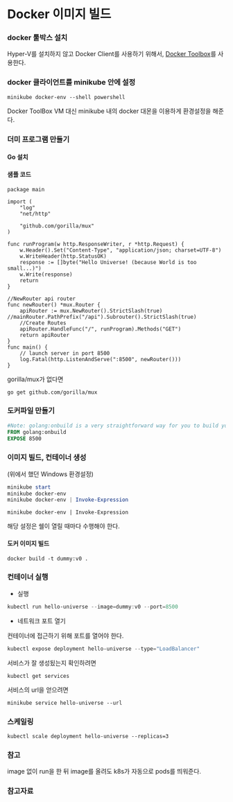 # Docker 이미지 빌드

### docker 툴박스 설치

[](https://medium.com/@maumribeiro/running-your-own-docker-images-in-minikube-for-windows-ea7383d931f6)
Hyper-V를 설치하지 않고 Docker Client를 사용하기 위해서, [Docker Toolbox](https://github.com/docker/toolbox/releases)를 사용한다.

### docker 클라이언트를 minikube 안에 설정

```
minikube docker-env --shell powershell
```

Docker ToolBox VM 대신 minikube 내의 docker 대몬을 이용하게 환경설정을 해준다.

### 더미 프로그램 만들기

#### Go 설치

[](https://golang.org/doc/install?download=go1.12.4.windows-amd64.msi)

#### 샘플 코드

```
package main

import (
	"log"
	"net/http"

	"github.com/gorilla/mux"
)

func runProgram(w http.ResponseWriter, r *http.Request) {
	w.Header().Set("Content-Type", "application/json; charset=UTF-8")
	w.WriteHeader(http.StatusOK)
	response := []byte("Hello Universe! (because World is too small...)")
	w.Write(response)
	return
}

//NewRouter api router
func newRouter() *mux.Router {
	apiRouter := mux.NewRouter().StrictSlash(true) //mainRouter.PathPrefix("/api").Subrouter().StrictSlash(true)
	//Create Routes
	apiRouter.HandleFunc("/", runProgram).Methods("GET")
	return apiRouter
}
func main() {
	// launch server in port 8500
	log.Fatal(http.ListenAndServe(":8500", newRouter()))
}
```

gorilla/mux가 없다면

```
go get github.com/gorilla/mux
```

### 도커파일 만들기

```dockerfile
#Note: golang:onbuild is a very straightforward way for you to build your own GO app image
FROM golang:onbuild
EXPOSE 8500
```

### 이미지 빌드, 컨테이너 생성

(위에서 했던 Windows 환경설정)

```ps1
minikube start
minikube docker-env
minikube docker-env | Invoke-Expression
```

```
minikube docker-env | Invoke-Expression
```
해당 설정은 쉘이 열릴 때마다 수행해야 한다.

#### 도커 이미지 빌드

```
docker build -t dummy:v0 .
```

### 컨테이너 실행

* 실행

```ps1
kubectl run hello-universe --image=dummy:v0 --port=8500
```

* 네트워크 포트 열기

컨테이너에 접근하기 위해 포트를 열어야 한다.

```ps1
kubectl expose deployment hello-universe --type="LoadBalancer"
```

서비스가 잘 생성됬는지 확인하려면

```
kubectl get services
```

서비스의 url을 얻으려면

```
minikube service hello-universe --url
```

### 스케일링

```
kubectl scale deployment hello-universe --replicas=3
```

### 참고

image 없이 run을 한 뒤 image를 올려도 k8s가 자동으로 pods를 띄워준다.

### 참고자료

[](https://medium.com/@maumribeiro/running-your-own-docker-images-in-minikube-for-windows-ea7383d931f6)

[](https://medium.com/humanscape-tech/kubernetes-%EB%8F%84%EC%9E%85-%EC%A0%84-minikube-%EC%82%AC%EC%9A%A9%EA%B8%B0-2eb2b6d8e444)

